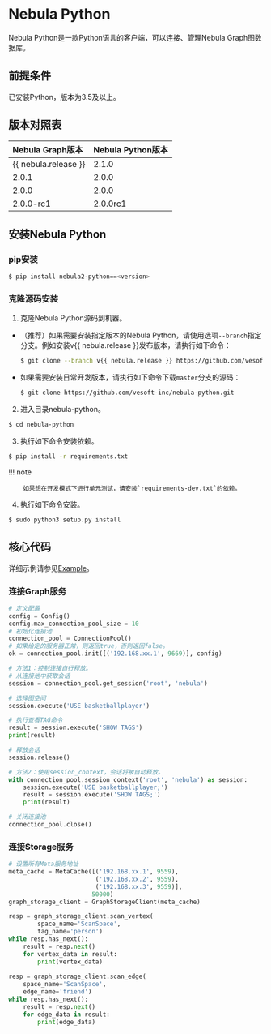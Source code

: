# Nebula Python

Nebula Python是一款Python语言的客户端，可以连接、管理Nebula Graph图数据库。

## 前提条件

已安装Python，版本为3.5及以上。

## 版本对照表

|Nebula Graph版本|Nebula Python版本|
|:---|:---|
|{{ nebula.release }}|2.1.0|
|2.0.1|2.0.0|
|2.0.0|2.0.0|
|2.0.0-rc1|2.0.0rc1|

## 安装Nebula Python

### pip安装

```bash
$ pip install nebula2-python==<version>
```

### 克隆源码安装

1. 克隆Nebula Python源码到机器。

  - （推荐）如果需要安装指定版本的Nebula Python，请使用选项`--branch`指定分支。例如安装v{{ nebula.release }}发布版本，请执行如下命令：

    ```bash
    $ git clone --branch v{{ nebula.release }} https://github.com/vesoft-inc/nebula-python.git
    ```

  - 如果需要安装日常开发版本，请执行如下命令下载`master`分支的源码：

    ```bash
    $ git clone https://github.com/vesoft-inc/nebula-python.git
    ```

2. 进入目录nebula-python。

  ```bash
  $ cd nebula-python
  ```

3. 执行如下命令安装依赖。

  ```bash
  $ pip install -r requirements.txt
  ```

  !!! note

        如果想在开发模式下进行单元测试，请安装`requirements-dev.txt`的依赖。

4. 执行如下命令安装。

  ```bash
  $ sudo python3 setup.py install
  ```

## 核心代码

详细示例请参见[Example](https://github.com/vesoft-inc/nebula-python/tree/master/example)。

### 连接Graph服务

```python
# 定义配置
config = Config()
config.max_connection_pool_size = 10
# 初始化连接池
connection_pool = ConnectionPool()
# 如果给定的服务器正常，则返回true，否则返回false。
ok = connection_pool.init([('192.168.xx.1', 9669)], config)

# 方法1：控制连接自行释放。
# 从连接池中获取会话
session = connection_pool.get_session('root', 'nebula')

# 选择图空间
session.execute('USE basketballplayer')

# 执行查看TAG命令
result = session.execute('SHOW TAGS')
print(result)

# 释放会话
session.release()

# 方法2：使用session_context，会话将被自动释放。
with connection_pool.session_context('root', 'nebula') as session:
    session.execute('USE basketballplayer;')
    result = session.execute('SHOW TAGS;')
    print(result)

# 关闭连接池
connection_pool.close()
```

### 连接Storage服务

```python
# 设置所有Meta服务地址
meta_cache = MetaCache([('192.168.xx.1', 9559),
                        ('192.168.xx.2', 9559),
                        ('192.168.xx.3', 9559)],
                       50000)
graph_storage_client = GraphStorageClient(meta_cache)

resp = graph_storage_client.scan_vertex(
        space_name='ScanSpace',
        tag_name='person')
while resp.has_next():
    result = resp.next()
    for vertex_data in result:
        print(vertex_data)
        
resp = graph_storage_client.scan_edge(
    space_name='ScanSpace',
    edge_name='friend')
while resp.has_next():
    result = resp.next()
    for edge_data in result:
        print(edge_data)
```